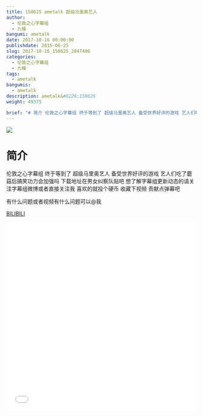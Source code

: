 ```yaml
---
title: 150625 ametalk 超级马里奥艺人
author: 
  - 伦敦之心字幕组
  - 九條
bangumi: ametalk
date: 2017-10-16 00:00:00
publishdate: 2015-06-25
slug: 2017-10-16_150625_2847496
categories: 
  - 伦敦之心字幕组
  - 九條
tags: 
  - ametalk
bangumis: 
  - ametalk
description: ametalk&#8226;150625
weight: 49375

brief: "# 简介 伦敦之心字幕组 终于等到了 超级马里奥艺人 备受世界好评的游戏 艺人们吃了蘑菇后搞笑功力会加强吗 下载地址在男女纠察队贴吧 想了解字幕组更新动态的请关注字幕组微博或者直接关注我 喜欢的就投个硬币 收藏下视频 贡献点弹幕吧 有什么问题或者视频有什么问题可以@我"
---
```


![](https://i.imgur.com/2SToZGb.jpg)

# 简介  
伦敦之心字幕组 终于等到了 超级马里奥艺人 备受世界好评的游戏 艺人们吃了蘑菇后搞笑功力会加强吗 下载地址在男女纠察队贴吧 想了解字幕组更新动态的请关注字幕组微博或者直接关注我 喜欢的就投个硬币 收藏下视频 贡献点弹幕吧


有什么问题或者视频有什么问题可以@我

  [BILIBILI](https://www.bilibili.com/video/av2847496/)


<div class="vcontainer">  <iframe class='video' src="//www.bilibili.com/blackboard/player.html?aid=2847496" width="100%" height="500" frameborder="0" allowfullscreen="allowfullscreen"></iframe></div>

